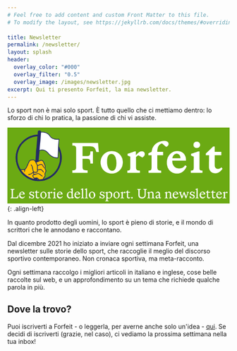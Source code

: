 ```yaml
---
# Feel free to add content and custom Front Matter to this file.
# To modify the layout, see https://jekyllrb.com/docs/themes/#overriding-theme-defaults

title: Newsletter
permalink: /newsletter/
layout: splash
header:
  overlay_color: "#000"
  overlay_filter: "0.5"
  overlay_image: /images/newsletter.jpg
excerpt: Qui ti presento Forfeit, la mia newsletter.
---
```


Lo sport non è mai solo sport. È tutto quello che ci mettiamo dentro: lo sforzo di chi lo pratica, la passione di chi vi assiste.

![image-left](/images/thumbnail.png){: .align-left}

In quanto prodotto degli uomini, lo sport è pieno di storie, e il mondo di scrittori che le annodano e raccontano.

Dal dicembre 2021 ho iniziato a inviare ogni settimana Forfeit, una newsletter sulle storie dello sport, che raccoglie il meglio del discorso sportivo contemporaneo.
Non cronaca sportiva, ma meta-racconto.

Ogni settimana raccolgo i migliori articoli in italiano e inglese, cose belle raccolte sul web, e un approfondimento su un tema che richiede qualche parola in più.

## Dove la trovo?

Puoi iscriverti a Forfeit - o leggerla, per averne anche solo un'idea - [qui](https://forfeit.substack.com).
Se decidi di iscriverti (grazie, nel caso), ci vediamo la prossima settimana nella tua inbox!
